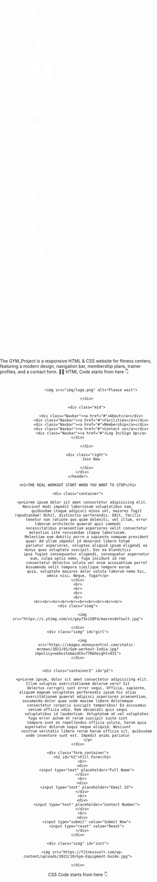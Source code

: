 # GYM_Project
The GYM_Project is a responsive HTML &amp; CSS website for fitness centers, featuring a modern design, navigation bar, membership plans, trainer profiles, and a contact form. 💪🔥
HTML Code starts from here 👇

<!DOCTYPE html>
<html lang="en">

<head>
    <meta charset="UTF-8">
    <meta name="viewport" content="width=device-width, initial-scale=1.0">
    <title>Baldau GYM</title>

</head>
<link rel="stylesheet" href="Css/style.css">
<link href="https://fonts.googleapis.com/css2?family=Caprasimo&display=swap" rel="stylesheet">

<style>
    body {
        margin: 0px;
        padding: 0px;
        background: url(img/bs.jpg);
        height: 3000px;

    }

    .left {
        margin: 10px;
        display: inline-block;
        border-radius: 23px;
    }

    .mid {
        height: 30px;
        position: absolute;
        display: block;
        left: 270px;
        top: 50px;
        font-size: 24px;
        font-family: 'Caprasimo', cursive;
    }

    .right {
        background-color: black;
        border-radius: 15px;
        color: white;
        height: 35px;
        font-size: 27px;
        padding: 13px;
        position: absolute;
        display: inline-block;
        right: 80px;
        top: 58px;
        cursor: pointer;
        font-family: 'Caprasimo', cursive;

    }

    .right:hover {

        background-color: rgb(107, 101, 101);
    }


    .Navbar {
        margin: 30px;
        float: left;
    }

    .Navbar a {
        color: black;
        text-decoration: none;
    }

    .Navbar a:hover {

        color: rgb(202, 200, 200);
        text-decoration: underline;
    }

    h1 {
        margin: 100px;
        color: white;
        font-size: 80px;
        padding-right: 442px;
        /* position:absolute; */
        /* top: 300px; */

    }




    .left img {

        width: 175px;
        height: 175px;
        margin: 5px 20px;
    }

    .container {
        width: 550px;
        margin: 20px;
        padding: 20px;
        color: white;
        position: absolute;
        display: inline-block;
        right: 10px;
        font-size: 20px;
        top: 851px;
    }

    .simg img {
        width: 677px;
        height: 389px;
        margin: 115px 108px;
        border-radius: 40px;
    }

    #girl img {

        position: absolute;
        right: 0px;
    }

    .container2 {

        width: 550px;
        margin: 20px;
        padding: 20px;
        color: white;
        position: absolute;
        display: inline-block;
        left: 10px;
        font-size: 25px;


    }

    .form_container {
    padding: 63px;
    margin: 16px;
    position: absolute;
    display: inline-block;
    top: 2663px;
    left: 560px;
    border-radius: 18px;
    background-color: #383838;
    font-family: 'Caprasimo', cursive;    
}

h2 {
    color: white;
    position: absolute;
    left: 90px;
    top: 1px;
    margin: 18px;
    font-size: 33px;
    margin-left: -9px;
}

#inst img {
    position: absolute;
    left: 279px;
    top: 2120px;
}

</style>

<body>
    <header>
        <div class="header">
            <div class="left">
                <!-- <img id = "img" src="https://o.remove.bg/downloads/134611cd-768d-4f80-b8e0-2eb38ff12f70/attachment_108553569-removebg-preview.png" alt="Please try again" > -->

                <img src="img/logo.png" alt="Please wait">

            </div>

            <div class="mid">

                <div class="Navbar"><a href="#">About</a></div>
                <div class="Navbar"><a href="#">Facilities</a></div>
                <div class="Navbar"><a href="#">Membership</a></div>
                <div class="Navbar"><a href="#">Contect us</a></div>
                <div class="Navbar"><a href="#">Log In/Sign Up</a></div>

            </div>

            <div class="right">
                Join Now

            </div>
        </div>
    </header>

    <h1>THE REAL WORKOUT START WHEN YOU WANT TO STOP</h1>

    <div class="container">

        <p>Lorem ipsum dolor sit amet consectetur adipisicing elit. Nesciunt modi impedit laboriosam voluptatibus nam,
            quibusdam itaque adipisci minus vel, maiores fugit repudiandae! Nihil, distinctio perferendis. Odit, facilis
            tenetur non ratione quo quam deleniti, vel illum, error laborum architecto quaerat quis commodi
            necessitatibus praesentium asperiores velit consectetur molestias iste recusandae itaque laboriosam.
            Molestiae eum debitis porro a sapiente numquam provident quae! Ad ullam impedit id deserunt libero totam
            pariatur asperiores, voluptas aliquid ipsam eligendi ea minus quas voluptate suscipit. Eos ea blanditiis
            ipsa fugiat consequuntur eligendi, consequatur aspernatur eum, culpa optio nemo, fuga incidunt id rem
            consectetur delectus soluta vel enim accusantium porro? Assumenda velit tempora similique tempore earum
            quia, voluptate maiores dolor soluta laborum nemo hic, omnis nisi. Neque, fuga?</p>
    </div>
    <br>
    <br>
    <br>
    <br>
    <br><br><br><br><br><br><br><br><br><br>
    <div class="simg">

        <img src="https://i.ytimg.com/vi/gey73xiS8F4/maxresdefault.jpg">

    </div>
    <div class="simg" id="girl">

        <img
            src="https://images.moneycontrol.com/static-mcnews/2021/01/Gym-workout-India.jpg?impolicy=website&width=770&height=431">
    </div>


    <div class="container2" id="p2">

        <p>Lorem ipsum, dolor sit amet consectetur adipisicing elit. Illum voluptas exercitationem dolorum vero? Sit
            delectus corrupti sunt error sequi. Officia, sapiente, aliquam magnam voluptates perferendis ipsum hic alias
            exercitationem quaerat adipisci asperiores praesentium, assumenda dolor quae unde maxime libero doloremque
            consectetur corporis suscipit temporibus! Ea accusamus veniam officia odio. Rem obcaecati quis sequi
            voluptatibus id laudantium. Voluptatem at vel voluptates fuga error autem et rerum suscipit iusto sint
            tempore sunt ex repellendus officia soluta, harum quia aspernatur dolorum sequi neque aliquid. Nesciunt
            nostrum veritatis libero rerum harum officia sit, quibusdam unde inventore sunt est. Impedit animi pariatur
             </p>
    </div>

    <div class="form_container">
        <h2 id="h2">Fill Form</h2>
        <br>
        <div>
            <input type="text" placeholder="Full Name">
        </div>
        <br>
        <div>
            <input type="text" placeholder="Email Id">
        </div>
        <br>
        <div>
            <input type="text" placeholder="Contect Number">
        </div>
        <br>
        <div>
            <input type="submit" value="Submit Now">
            <input type="reset" value="Reset">
        </div>
    </div>

    <div class="simg" id="inst">

        <img src="https://fitnessvolt.com/wp-content/uploads/2022/10/Gym-Equipment-Guide.jpg">

    </div>

</body>

</html>

CSS Code starts from here 👇


